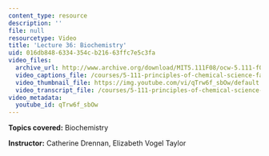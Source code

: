 ```yaml
---
content_type: resource
description: ''
file: null
resourcetype: Video
title: 'Lecture 36: Biochemistry'
uid: 016db848-6334-354c-b216-63ffc7e5c3fa
video_files:
  archive_url: http://www.archive.org/download/MIT5.111F08/ocw-5.111-f08-lec36_300k.mp4
  video_captions_file: /courses/5-111-principles-of-chemical-science-fall-2008/f9e3d45206c159a097defa35c4f96500_qTrw6f_sbOw.vtt
  video_thumbnail_file: https://img.youtube.com/vi/qTrw6f_sbOw/default.jpg
  video_transcript_file: /courses/5-111-principles-of-chemical-science-fall-2008/251e0071a5db70e1214b7395a6363de2_qTrw6f_sbOw.pdf
video_metadata:
  youtube_id: qTrw6f_sbOw
---
```


**Topics covered:** Biochemistry

**Instructor:** Catherine Drennan, Elizabeth Vogel Taylor
